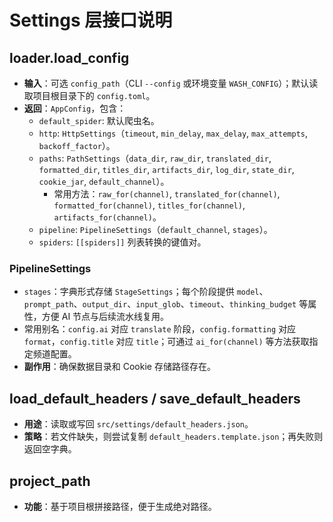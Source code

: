 # Settings 层接口说明

## loader.load_config
- **输入**：可选 `config_path`（CLI `--config` 或环境变量 `WASH_CONFIG`）；默认读取项目根目录下的 `config.toml`。
- **返回**：`AppConfig`，包含：
  - `default_spider`: 默认爬虫名。
  - `http`: `HttpSettings`（`timeout`, `min_delay`, `max_delay`, `max_attempts`, `backoff_factor`）。
  - `paths`: `PathSettings`（`data_dir`, `raw_dir`, `translated_dir`, `formatted_dir`, `titles_dir`, `artifacts_dir`, `log_dir`, `state_dir`, `cookie_jar`, `default_channel`）。
    - 常用方法：`raw_for(channel)`, `translated_for(channel)`, `formatted_for(channel)`, `titles_for(channel)`, `artifacts_for(channel)`。
  - `pipeline`: `PipelineSettings`（`default_channel`, `stages`）。
  - `spiders`: `[[spiders]]` 列表转换的键值对。

### PipelineSettings
- `stages`：字典形式存储 `StageSettings`；每个阶段提供 `model`、`prompt_path`、`output_dir`、`input_glob`、`timeout`、`thinking_budget` 等属性，方便 AI 节点与后续流水线复用。
- 常用别名：`config.ai` 对应 `translate` 阶段，`config.formatting` 对应 `format`，`config.title` 对应 `title`；可通过 `ai_for(channel)` 等方法获取指定频道配置。
- **副作用**：确保数据目录和 Cookie 存储路径存在。

## load_default_headers / save_default_headers
- **用途**：读取或写回 `src/settings/default_headers.json`。
- **策略**：若文件缺失，则尝试复制 `default_headers.template.json`；再失败则返回空字典。

## project_path
- **功能**：基于项目根拼接路径，便于生成绝对路径。